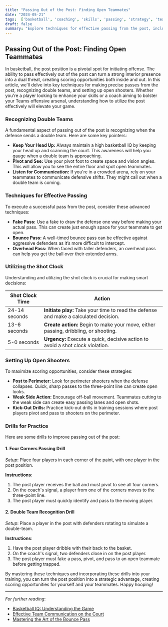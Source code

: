 ```yaml
---
title: "Passing Out of the Post: Finding Open Teammates"
date: "2024-05-21"
tags:  ['basketball', 'coaching', 'skills', 'passing', 'strategy', 'teamwork']
draft: false
summary: "Explore techniques for effective passing from the post, including recognizing double teams and hitting open shooters."
---
```


## Passing Out of the Post: Finding Open Teammates

In basketball, the post position is a pivotal spot for initiating offense. The ability to pass effectively out of the post can turn a strong interior presence into a dual threat, creating scoring opportunities both inside and out. In this article, we'll delve into key techniques for making precise passes from the post, recognizing double teams, and setting up open shooters. Whether you're a player looking to enhance your skills or a coach aiming to bolster your Teams offensive arsenal, understanding how to utilize the post effectively will elevate your game. 

### Recognizing Double Teams

A fundamental aspect of passing out of the post is recognizing when the defense sends a double team. Here are some key pointers:

- **Keep Your Head Up:** Always maintain a high basketball IQ by keeping your head up and scanning the court. This awareness will help you gauge when a double team is approaching.
- **Pivot and See:** Use your pivot foot to create space and vision angles. This will allow you to see the entire floor and spot open teammates.
- **Listen for Communication:** If you're in a crowded arena, rely on your teammates to communicate defensive shifts. They might call out when a double team is coming.

### Techniques for Effective Passing

To execute a successful pass from the post, consider these advanced techniques:

- **Fake Pass:** Use a fake to draw the defense one way before making your actual pass. This can create just enough space for your teammate to get open.
- **Bounce Pass:** A well-timed bounce pass can be effective against aggressive defenders as it’s more difficult to intercept.
- **Overhead Pass:** When faced with taller defenders, an overhead pass can help you get the ball over their extended arms.

### Utilizing the Shot Clock

Understanding and utilizing the shot clock is crucial for making smart decisions:

| Shot Clock Time | Action                                                               |
|-----------------|---------------------------------------------------------------------|
| 24-14 seconds   | **Initiate play:** Take your time to read the defense and make a calculated decision. |
| 13-6 seconds    | **Create action:** Begin to make your move, either passing, dribbling, or shooting.   |
| 5-0 seconds     | **Urgency:** Execute a quick, decisive action to avoid a shot clock violation.       |

### Setting Up Open Shooters

To maximize scoring opportunities, consider these strategies:

- **Post to Perimeter:** Look for perimeter shooters when the defense collapses. Quick, sharp passes to the three-point line can create open looks.
- **Weak Side Action:** Encourage off-ball movement. Teammates cutting to the weak side can create easy passing lanes and open shots.
- **Kick-Out Drills:** Practice kick-out drills in training sessions where post players pivot and pass to shooters on the perimeter.

### Drills for Practice

Here are some drills to improve passing out of the post:

#### 1. **Four Corners Passing Drill**

_Setup_: Place four players in each corner of the paint, with one player in the post position.

**Instructions**:
1. The post player receives the ball and must pivot to see all four corners.
2. On the coach's signal, a player from one of the corners moves to the three-point line.
3. The post player must quickly identify and pass to the moving player.

#### 2. **Double Team Recognition Drill**

_Setup_: Place a player in the post with defenders rotating to simulate a double-team.

**Instructions**:
1. Have the post player dribble with their back to the basket.
2. On the coach's signal, two defenders close in on the post player.
3. The post player must fake a pass, pivot, and pass to an open teammate before getting trapped.

By mastering these techniques and incorporating these drills into your training, you can turn the post position into a strategic advantage, creating scoring opportunities for yourself and your teammates. Happy hooping!

---

*For further reading*:
- [Basketball IQ: Understanding the Game](#)
- [Effective Team Communication on the Court](#)
- [Mastering the Art of the Bounce Pass](#)
```